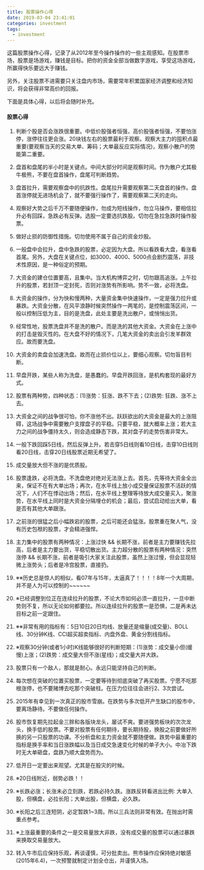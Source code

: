 ```yaml
---
title: 股票操作心得
date: 2019-03-04 23:41:01
categories: investment
tags:
  - investment
---
```


这篇股票操作心得，记录了从2012年至今操作操作的一些主观感知。在股票市场，股票是场游戏，赚钱是目标。把你的资金全部当做数字游戏，享受这场游戏，所赢得快乐要远大于赚钱。

另外，关注股票不进需要只关注盘内市场，需要常年积累国家经济调整和经济知识，将会获得非常高价的回报。

下面是具体心得，以后将会随时补充。

#### 股票心得

1. 判断个股是否会涨跌很重要。中低价股强者恒强，高价股强者恒强，不要怕涨停，涨停往往更会涨。20块钱左右的股票最利于观察。观察大主力的囤积点最重要(要观察当天的交易大单、筹码；大单最反应实际情况)，观察小散户的势能第二重要。

<!-- more -->

2. 盘首和盘尾的半小时是关键点。中间大部分时间是观察时间。作为散户尤其极牛极熊，不要在盘首操作，盘尾可判断趋势。

3. 盘首拉升，需要观察盘中的抗跌性。盘尾拉升需要观察第二天盘首的操作。盘首涨停就无进场机会了，就不要强行操作了，需要观察第二天的走向。

4. 观察好大势之后千万不要随便操作，勿成为短线操作，勿立马操作，要相信拉升必有回踩，急跌必有反弹。选股一定要选抗跌股。切勿在急拉急跌时操作股票。

5. 做好止损的防御性措施。切勿使用不属于自己的资金炒股。

6. 一般盘中会拉升，盘中急跌的股票，必定因为大盘。所以看跌看大盘，看涨看首尾。另外，大盘在关键点位，如3000、4000、5000点会剧烈震荡，非技术性原因，是一种俗定的预期。

7. 大资金的建仓位置要高，且集中。当大机构博弈之时，切勿跟高追涨。上午拉升的股票，若封顶一定封死，否则对涨势有所影响。势不一致，必将洗盘。

8. 大资金的操作，分为快和慢两种，大量资金集中快速操作，一定是强力拉升或暴跌。大资金分散，在风平浪静时候突然操作一两笔的，是控制震荡区间，一般以控制压低为主，目的是洗盘，此处主要是洗出散户，或悄悄出货。

9.  经常性地，股票洗盘并不是洗的散户。而是洗的其他大资金。大资金在上涨中的打击是毁灭性的。在大盘不好的情况下，几笔大资金的卖出会引发羊群效应。故而要洗盘。

10. 大资金的卖盘会加速洗盘。故而在止损价位以上，要细心观察。切勿盲目判断。

11. 早盘开跌，某些人称为洗盘，是愚蠢的。早盘开跌回涨，是机构套现的最好方式。

12. 股票有两种势，四种状态：(1)涨势：狂涨、跌不下去；(2)跌势: 狂跌、涨不上去。

13. 大资金之间的战争很可怕，你不涨他不出。跃跃欲出的大资金是最大的上涨阻碍，这场战争中需要散户支撑盘子的平稳。只要平稳，就大概率上涨；若大主力之间的战争僵持太久，则会造成静态下跌，其对盘子的走势伤害非常大。

14. 一般下跌回踩5日线，然后反弹上升。若击穿5日线则看10日线，击穿10日线则看20日线，击穿20日线股票近期无希望了。

15. 成交量放大但不涨的是优质股。

16. 股票逢跌，必将洗盘。不洗盘绝对绝对无法涨上去。首先，先等待大资金全出来，保证不在有大单出场；再次，在水平线上放小成交量保证股票不活跃的情况下，人们不在悸动出场；然后，在水平线上整理等待放大成交量买入，聚涨势，在水平线上同时是大资金分隔埋仓的机会；最后，尝试启动给出大单，看是否有其他大单跟涨。

17. 之前涨的很猛之后小幅跌宕的股票，之后可能还会猛涨。股票重在聚人气，没有历史包袱的股票，才会精进强悍。

18. 主力集中的股票有两种情况：上涨过快 && 长期不涨，前者是主力要赚钱先拉高，后者是主力要出货，平稳切散出货。主力超分散的股票有两种情况：突然涨停 && 长期不涨，前者是吸引大家关注此股票，虽然上涨过慢，但会显现轻微上涨势头；后者是冷宫股票，直接扔。

19. ※※历史总是惊人的相似，看07年与15年，太逼真了！！！！8年一个大周期，并不是人为可以控制的~~~~~~

20. ※已经调整到位正在连续拉升的股票，不论大市如何必须一直拉升，一旦中断势则不复，所以无论如何都要拉。所以连续拉升的股票一是恐惧，二是再未达目标之前一定跟住。

21. ※※非常有用的指标有：5日10日20日均线、放量还是缩量(成交量)、BOLL线、30分钟K线、CCI超买超卖指标、内盘外盘、黄金分割线指标。

22. ※观察30分钟(或者1小时)K线能够很好的判断短期：(1)涨势：成交量小但(缓慢)上涨；(2)跌势：成交量大但不涨(星线)；成交量大并大跌。

23. 股票只有一个敌人，那就是耐心。永远只能坚持自己的判断。

24. 每次想在突破的位置买股票，一定要等待到彻底突破了再买股票。宁愿不吃那根涨停，也不要赌博去吃那个突破柱。在压力位往往会进行2、3次尝试。

25. 2015年有幸见到一次真正的股市雪崩。在跌势与多次低开产生缺口的股市中，要离场静待。不要做任何操作。

26. 股市恢复期先拉起金三胖和各版块龙头，屡试不爽。要进强势板块的次次龙头，换手低的股票。不要对股票有任何期待，要长期持股，换股之前要做好所换的另一只股票的功课。不分析盘和主力资金就不要随便做。跌势中最重要的指标是换手率和当日涨跌幅以及当日成交急速变化时候的单子大小。中冶下跌时无大单砸盘，盘跌乃顺大盘势而为。

27. 低开日一定要出来观望。尤其是在股灾的时候。

28. ※20日线附近，弱势必跌！！

29. ※长跌必涨；长涨未必立刻跌，若跌必持久跌。涨跌反转看进出比例: 大单入股，但横盘，必拉长阳；大单出股，但横盘，必久跌。

30. ※长阳之后三连短阴，必定暂跌1~3周。所以三兵法则非常有效。在抛出时需重点参考。

31. ※上涨最重要的条件之一是交易量放大非跌，没有成交量的股票可以通过暴跌来换取交易量放大。

32. 转入牛市后应保持乐观，再谈谨慎，可分批卖出。熊市操作应保持绝对敏感(2015年6.4)，一次预警就制定计划全仓出，并谨慎入场。